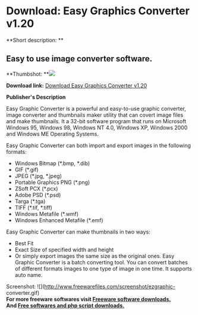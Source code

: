 # Download: Easy Graphics Converter v1.20

**Short description: **

## Easy to use image converter software.

  
**Thumbshot: **![](http://www.freewarefiles.com/screenshot/ezgraphic-converter_md.gif)   
  
**Download link:** [Download Easy Graphics Converter v1.20](http://freesoftwares.boysofts.com/Easy-Graphics-Converter-V_program_12853.html)  
  

**Publisher's Description**  
  

Easy Graphic Converter is a powerful and easy-to-use graphic converter, image
converter and thumbnails maker utility that can covert image files and make
thumbnails. It a 32-bit software program that runs on Microsoft Windows 95,
Windows 98, Windows NT 4.0, Windows XP, Windows 2000 and Windows ME Operating
Systems.

Easy Graphic Converter can both import and export images in the following
formats:

  * Windows Bitmap (*.bmp, *.dib) 
  * GIF (*.gif) 
  * JPEG (*.jpg, *.jpeg) 
  * Portable Graphics PNG (*.png) 
  * ZSoft PCX (*.pcx) 
  * Adobe PSD (*.psd) 
  * Targa (*.tga) 
  * TIFF (*.tif, *.tiff) 
  * Windows Metafile (*.wmf) 
  * Windows Enhanced Metafile (*.emf) 

Easy Graphic Converter can make thumbnails in two ways:

  * Best Fit 
  * Exact Size of specified width and height 
  * Or simply export images the same size as the original ones. 
Easy Graphic Converter is a batch converting tool. You can convert batches of
different formats images to one type of image in one time. It supports auto
name.

  
  
Screenshot: ![](http://www.freewarefiles.com/screenshot/ezgraphic-
converter.gif)  
**For more freeware softwares visit [Freeware software downloads.](http://freesoftwares.boysofts.com/)**   
**And [Free softwares and php script downloads.](http://www.boysofts.com/)**

